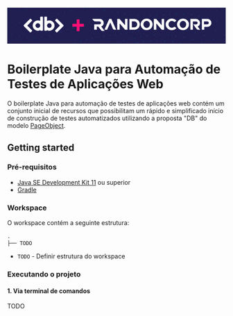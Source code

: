 ![Logo](logo.png)

# Boilerplate Java para Automação de Testes de Aplicações Web

O boilerplate Java para automação de testes de aplicações web contém um conjunto inicial de recursos que possibilitam um rápido e simplificado início de construção de testes automatizados utilizando a proposta "DB" do modelo [PageObject](https://martinfowler.com/bliki/PageObject.html).

## Getting started

### Pré-requisitos

- [Java SE Development Kit 11](https://www.oracle.com/br/java/technologies/downloads/#java11) ou superior
- [Gradle](https://gradle.org/install)

### Workspace

O workspace contém a seguinte estrutura:

```shell
.
├── TODO
```

- `TODO` - Definir estrutura do workspace

### Executando o projeto

#### 1. Via terminal de comandos

TODO
